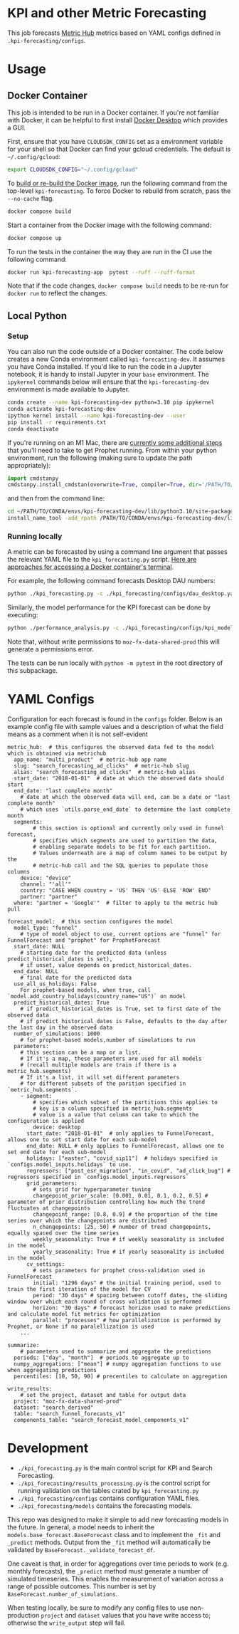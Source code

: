 # KPI and other Metric Forecasting

This job forecasts [Metric Hub](https://mozilla.acryl.io/glossaryNode/urn:li:glossaryNode:Metric%20Hub/Contents?is_lineage_mode=false) metrics based on YAML configs defined in `.kpi-forecasting/configs`.

# Usage

## Docker Container

This job is intended to be run in a Docker container. If you're not familiar with Docker, it can be helpful to first install
[Docker Desktop](https://docs.docker.com/desktop/) which provides a GUI.

First, ensure that you have `CLOUDSDK_CONFIG` set as a environment variable for your shell so that Docker can find your gcloud credentials.
The default is `~/.config/gcloud`:

```sh
export CLOUDSDK_CONFIG="~/.config/gcloud"
```

To [build or re-build the Docker image](https://docs.docker.com/engine/reference/commandline/compose_build/), run the following command from the top-level `kpi-forecasting`. To force Docker to rebuild from scratch, pass the `--no-cache` flag.

```sh
docker compose build
```

Start a container from the Docker image with the following command:

```sh
docker compose up
```

To run the tests in the container the way they are run in the CI use the following command:
```sh
docker run kpi-forecasting-app  pytest --ruff --ruff-format
```

Note that if the code changes, `docker compose build` needs to be re-run for `docker run` to reflect the changes.

## Local Python
### Setup

You can also run the code outside of a Docker container. The code below creates a new Conda environment called `kpi-forecasting-dev`.
It assumes you have Conda installed. If you'd like to run the code in a Jupyter notebook, it is handy to install Jupyter in your `base` environment.
The `ipykernel` commands below will ensure that the `kpi-forecasting-dev` environment is made available to Jupyter.

```sh
conda create --name kpi-forecasting-dev python=3.10 pip ipykernel
conda activate kpi-forecasting-dev
ipython kernel install --name kpi-forecasting-dev --user
pip install -r requirements.txt
conda deactivate
```

If you're running on an M1 Mac, there are [currently some additional steps](https://github.com/facebook/prophet/issues/2250#issuecomment-1317709209) that you'll need to take to get Prophet running. From within your python environment, run the following (making sure to update the path appropriately):

```python
import cmdstanpy
cmdstanpy.install_cmdstan(overwrite=True, compiler=True, dir='/PATH/TO/CONDA/envs/kpi-forecasting-dev/lib/')
```

and then from the command line:

```sh
cd ~/PATH/TO/CONDA/envs/kpi-forecasting-dev/lib/python3.10/site-packages/prophet/stan_model
install_name_tool -add_rpath /PATH/TO/CONDA/envs/kpi-forecasting-dev/lib/cmdstan-2.32.2/stan/lib/stan_math/lib/tbb prophet_model.bin
```

### Running locally
A metric can be forecasted by using a command line argument that passes the relevant YAML file to the `kpi_forecasting.py` script.
[Here are approaches for accessing a Docker container's terminal](https://docs.docker.com/desktop/use-desktop/container/#integrated-terminal).

For example, the following command forecasts Desktop DAU numbers:

```sh
python ./kpi_forecasting.py -c ./kpi_forecasting/configs/dau_desktop.yaml
```

Similarly, the model performance for the KPI forecast can be done by executing:
```sh
python ./performance_analysis.py -c ./kpi_forecasting/configs/kpi_model_performance.yaml
```

Note that, without write permissions to `moz-fx-data-shared-prod` this will generate a permissions error.

The tests can be run locally with `python -m pytest` in the root directory of this subpackage.

# YAML Configs

Configuration for each forecast is found in the `configs` folder.  Below is an example config file with sample values and a description of what the field means as a comment when it is not self-evident

```
metric_hub:  # this configures the observed data fed to the model which is obtained via metrichub
  app_name: "multi_product"  # metric-hub app name
  slug: "search_forecasting_ad_clicks"  # metric-hub slug
  alias: "search_forecasting_ad_clicks"  # metric-hub alias
  start_date: "2018-01-01"  # date at which the observed data should start
  end_date: "last complete month"
    # date at which the observed data will end, can be a date or "last complete month" 
    # which uses `utils.parse_end_date` to determine the last complete month  
  segments:  
        # this section is optional and currently only used in funnel forecast, 
        # specifies which segments are used to partition the data, 
        # enabling separate models to be fit for each partition.  
        # Values underneath are a map of column names to be output by the 
        # metric-hub call and the SQL queries to populate those columns 
    device: "device"
    channel: "'all'"
    country: "CASE WHEN country = 'US' THEN 'US' ELSE 'ROW' END"
    partner: "partner"
  where: "partner = 'Google'"  # filter to apply to the metric hub pull

forecast_model:  # this section configures the model 
  model_type: "funnel"  
    # type of model object to use, current options are "funnel" for FunnelForecast and "prophet" for ProphetForecast
  start_date: NULL  
    # starting date for the predicted data (unless predict_historical_dates is set), 
    # if unset, value depends on predict_historical_dates.
  end_date: NULL
    # final date for the predicted data
  use_all_us_holidays: False
    For prophet-based models, when true, call `model.add_country_holidays(country_name="US")` on model
  predict_historical_dates: True
    # if predict_historical_dates is True, set to first date of the observed data
    # if predict_historical_dates is False, defaults to the day after the last day in the observed data
  number_of_simulations: 1000
    # for prophet-based models,number of simulations to run
  parameters:
    # this section can be a map or a list.  
    # If it's a map, these parameters are used for all models
    # (recall multiple models are train if there is a metric_hub.segments)
    # If it's a list, it will set different parameters
    # for different subsets of the parition specified in `metric_hub.segments`. 
    - segment: 
        # specifies which subset of the partitions this applies to
        # key is a column specified in metric_hub.segments
        # value is a value that column can take to which the configuration is applied
        device: desktop
      start_date: "2018-01-01"  # only applies to FunnelForecast, allows one to set start date for each sub-model
      end_date: NULL # only applies to FunnelForecast, allows one to set end date for each sub-model
      holidays: ["easter", "covid_sip11"]  # holidays specified in `configs.model_inputs.holidays` to use.
      regressors: ["post_esr_migration", "in_covid", "ad_click_bug"] # regressors specified in `configs.model_inputs.regressors`
      grid_parameters:
        # sets grid for hyperparameter tuning
        changepoint_prior_scale: [0.001, 0.01, 0.1, 0.2, 0.5] # parameter of prior distribution controlling how much the trend fluctuates at changepoints
        changepoint_range: [0.8, 0.9] # the proportion of the time series over which the changepoints are distributed
        n_changepoints: [25, 50] # number of trend changepoints, equally spaced over the time series
        weekly_seasonality: True # if weekly seasonality is included in the model
        yearly_seasonality: True # if yearly seasonality is included in the model
      cv_settings:
        # sets parameters for prophet cross-validation used in FunnelForecast
        initial: "1296 days" # the initial training period, used to train the first iteration of the model for CV
        period: "30 days" # spacing between cutoff dates, the sliding window over which each round of cross validation is performed
        horizon: "30 days" # forecast horizon used to make predictions and calculate model fit metrics for optimization
        parallel: "processes" # how parallelization is performed by Prophet, or None if no paralellization is used
    ...

summarize:
    # parameters used to summarize and aggregate the predictions
  periods: ["day", "month"]  # periods to aggregate up to
  numpy_aggregations: ["mean"] # numpy aggregation functions to use when aggregating predictions
  percentiles: [10, 50, 90] # precentiles to calculate on aggregation

write_results:
    # set the project, dataset and table for output data
  project: "moz-fx-data-shared-prod"
  dataset: "search_derived"
  table: "search_funnel_forecasts_v1"
  components_table: "search_forecast_model_components_v1"
```

# Development

- `./kpi_forecasting.py` is the main control script for KPI and Search Forecasting.
- `./kpi_forecasting/results_processing.py` is the control script for running validation on the tables crated by `kpi_forecasting.py`
- `./kpi_forecasting/configs` contains configuration YAML files.
- `./kpi_forecasting/models` contains the forecasting models.

This repo was designed to make it simple to add new forecasting models in the future. In general, a model needs to inherit
the `models.base_forecast.BaseForecast` class and to implement the `_fit` and `_predict` methods. Output from the `_fit` method will automatically be validated by `BaseForecast._validate_forecast_df`.

One caveat is that, in order for aggregations over time periods to work (e.g. monthly forecasts), the `_predict` method must generate a number
of simulated timeseries. This enables the measurement of variation across a range of possible outcomes. This number is set by `BaseForecast.number_of_simulations`.

When testing locally, be sure to modify any config files to use non-production `project` and `dataset` values that you have write access to; otherwise the `write_output` step will fail.
